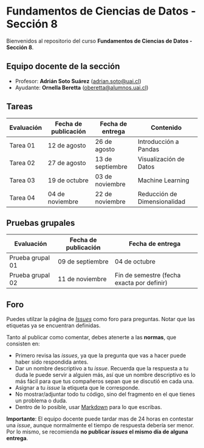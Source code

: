# Fundamentos de Ciencias de Datos - Sección 8

Bienvenidos al repositorio del curso **Fundamentos de Ciencias de Datos - Sección 8**.

## Equipo docente de la sección

- Profesor: **Adrián Soto Suárez** (adrian.soto@uai.cl)
- Ayudante: **Ornella Beretta** (oberetta@alumnos.uai.cl)

## Tareas

| Evaluación | Fecha de publicación | Fecha de entrega | Contenido |
|---|---|---|---|
| Tarea 01 | 12 de agosto | 26 de agosto | Introducción a Pandas |
| Tarea 02 | 27 de agosto | 13 de septiembre | Visualización de Datos |
| Tarea 03 | 19 de octubre | 03 de noviembre | Machine Learning |
| Tarea 04 | 04 de noviembre | 22 de noviembre | Reducción de Dimensionalidad |

## Pruebas grupales

| Evaluación | Fecha de publicación | Fecha de entrega | 
|---|---|---|
| Prueba grupal 01 | 09 de septiembre | 04 de octubre | 
| Prueba grupal 02 | 11 de noviembre | Fin de semestre (fecha exacta por definir) |

## Foro

Puedes utilzar la página de [_Issues_](https://github.com/TICS314/Syllabus-2021-2-S8/issues) como foro para preguntas. Notar que las etiquetas ya se encuentran definidas.

Tanto al publicar como comentar, debes atenerte a las **normas**, que consisten en:

- Primero revisa las _issues_, ya que la pregunta que vas a hacer puede haber sido respondida antes.
- Dar un nombre descriptivo a tu _issue_. Recuerda que la respuesta a tu duda le puede servir a alguien más, así que un nombre descriptivo es lo más fácil para que tus compañeros sepan que se discutió en cada una.
- Asignar a tu _issue_ la etiqueta que le corresponde.
- No mostrar/adjuntar todo tu código, sino del fragmento en el que tienes un problema o duda.
- Dentro de lo posible, usar [Markdown](https://docs.github.com/en/free-pro-team@latest/github/writing-on-github/basic-writing-and-formatting-syntax) para lo que escribas.

**Importante**: El equipo docente puede tardar mas de 24 horas en contestar una _issue_, aunque normalmente el tiempo de respuesta debería ser menor. Por lo mismo, se recomienda **no publicar _issues_ el mismo día de alguna entrega**.
